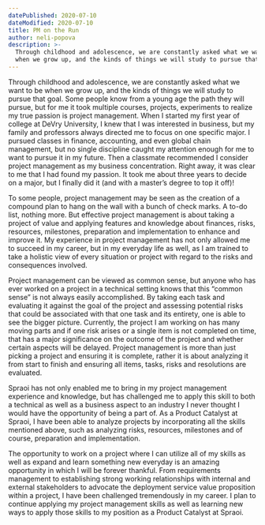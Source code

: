 ```yaml
---
datePublished: 2020-07-10
dateModified: 2020-07-10
title: PM on the Run
author: neli-popova
description: >-
  Through childhood and adolescence, we are constantly asked what we want to be
  when we grow up, and the kinds of things we will study to pursue that goal.
---
```


Through childhood and adolescence, we are constantly asked what we want to be
when we grow up, and the kinds of things we will study to pursue that goal. Some
people know from a young age the path they will pursue, but for me it took
multiple courses, projects, experiments to realize my true passion is project
management. When I started my first year of college at DeVry University, I knew
that I was interested in business, but my family and professors always directed
me to focus on one specific major. I pursued classes in finance, accounting, and
even global chain management, but no single discipline caught my attention
enough for me to want to pursue it in my future. Then a classmate recommended I
consider project management as my business concentration. Right away, it was
clear to me that I had found my passion. It took me about three years to decide
on a major, but I finally did it (and with a master’s degree to top it off)!

To some people, project management may be seen as the creation of a compound
plan to hang on the wall with a bunch of check marks. A to-do list, nothing
more. But effective project management is about taking a project of value and
applying features and knowledge about finances, risks, resources, milestones,
preparation and implementation to enhance and improve it. My experience in
project management has not only allowed me to succeed in my career, but in my
everyday life as well, as I am trained to take a holistic view of every
situation or project with regard to the risks and consequences involved.

Project management can be viewed as common sense, but anyone who has ever worked
on a project in a technical setting knows that this “common sense” is not always
easily accomplished. By taking each task and evaluating it against the goal of
the project and assessing potential risks that could be associated with that one
task and its entirety, one is able to see the bigger picture. Currently, the
project I am working on has many moving parts and if one risk arises or a single
item is not completed on time, that has a major significance on the outcome of
the project and whether certain aspects will be delayed. Project management is
more than just picking a project and ensuring it is complete, rather it is about
analyzing it from start to finish and ensuring all items, tasks, risks and
resolutions are evaluated.

Spraoi has not only enabled me to bring in my project management experience and
knowledge, but has challenged me to apply this skill to both a technical as well
as a business aspect to an industry I never thought I would have the opportunity
of being a part of. As a Product Catalyst at Spraoi, I have been able to analyze
projects by incorporating all the skills mentioned above, such as analyzing
risks, resources, milestones and of course, preparation and implementation.

The opportunity to work on a project where I can utilize all of my skills as
well as expand and learn something new everyday is an amazing opportunity in
which I will be forever thankful. From requirements management to establishing
strong working relationships with internal and external stakeholders to advocate
the deployment service value proposition within a project, I have been
challenged tremendously in my career. I plan to continue applying my project
management skills as well as learning new ways to apply those skills to my
position as a Product Catalyst at Spraoi.
